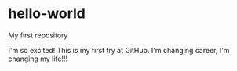 # hello-world
My first repository

I'm so excited! This is my first try at GitHub.
I'm changing career, I'm changing my life!!!
